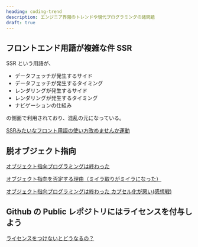 ```yaml
---
heading: coding-trend
description: エンジニア界隈のトレンドや現代プログラミングの諸問題
draft: true
---
```


## フロントエンド用語が複雑な件 SSR

SSR という用語が、

- データフェッチが発生するサイド
- データフェッチが発生するタイミング
- レンダリングが発生するサイド
- レンダリングが発生するタイミング
- ナビゲーションの仕組み

の側面で利用されており、混乱の元になっている。

[SSRみたいなフロント用語の使い方改めませんか運動](https://zenn.dev/sumiren/articles/349c60f19c505f)

## 脱オブジェクト指向

[オブジェクト指向プログラミングは終わった](https://qiita.com/saitofjp/items/b3508fcd755d0d5cc090)

[オブジェクト指向を否定する理由（ミイラ取りがミイラになった）](https://yujisoftware.hatenablog.com/entry/20110115/1295106825)

[オブジェクト指向プログラミングは終わった カプセル化が悪い(感想戦)](https://qiita.com/saitofjp/items/7ab7b7fec9da0ca363fa)

## Github の Public レポジトリにはライセンスを付与しよう

[ライセンスをつけないとどうなるの？](https://qiita.com/Tatamo/items/ae7bf4878abcf0584291)
